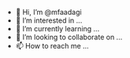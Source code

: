 - 👋 Hi, I’m @mfaadagi
- 👀 I’m interested in ...
- 🌱 I’m currently learning ...
- 💞️ I’m looking to collaborate on ...
- 📫 How to reach me ...

<!---
mfaadagi/mfaadagi is a ✨ special ✨ repository because its `README.md` (this file) appears on your GitHub profile.
You can click the Preview link to take a look at your changes.
--->
